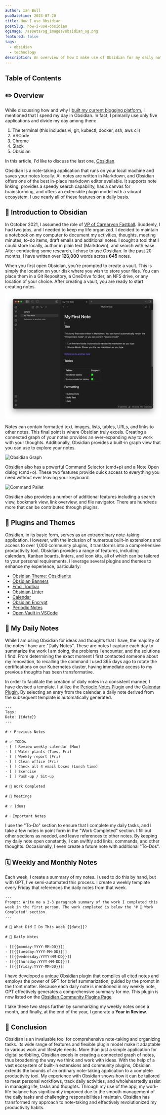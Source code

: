```yaml
---
author: Ian Bull
pubDatetime: 2023-07-20
title: How I use Obsidian
postSlug: how-i-use-obsidian
ogImage: /assets/og_images/obsidian_og.png
featured: false
tags:
  - obsidian
  - technology
description: An overview of how I make use of Obsidian for my daily notes.
---
```


## Table of Contents

## ✏️ Overview

While discussing how and why I [built my current blogging platform](/blog/2023/astro-blog/Astro%20Blog), I mentioned that I spend my day in Obsidian. In fact, I primarily use only five applications and divide my day among them:

1. The terminal (this includes vi, git, kubectl, docker, ssh, aws cli)
2. VSCode
3. Chrome
4. Slack
5. Obsidian

In this article, I'd like to discuss the last one, [Obsidian](https://obsidian.md/).

Obsidian is a note-taking application that runs on your local machine and saves your notes locally. All notes are written in Markdown, and Obsidian offers one of the best in-place markdown editor available. It supports note linking, provides a speedy search capability, has a canvas for brainstorming, and offers an extensible plugin model with a vibrant ecosystem. I use nearly all of these features on a daily basis.

## 🚀 Introduction to Obsidian

In October 2021, I assumed the role of [VP of Carnarvon Fastball](https://carnarvon.ca). Suddenly, I had two jobs, and I needed to keep my life organized. I decided to maintain a notebook on my computer to document my activities, thoughts, meeting minutes, to-do items, draft emails and additional notes. I sought a tool that I could store locally, author in plain text (Markdown), and search with ease. After conducting some research, I chose to use Obsidian. In the past 20 months, I have written over **126,000** words across **645** notes.

When you first open Obsidian, you're prompted to create a vault. This is simply the location on your disk where you wish to store your files. You can place them in a Git Repository, a OneDrive folder, an NFS drive, or any location of your choice. After creating a vault, you are ready to start creating notes.

![Getting Started](./obsidian-started.png)

Notes can contain formatted text, images, lists, tables, URLs, and links to other notes. This final point is where Obsidian truly excels. Creating a connected graph of your notes provides an ever-expanding way to work with your thoughts. Additionally, Obsidian provides a built-in graph view that you can use to explore your notes.

![Obsidian Graph](/assets/graph.gif)

Obsidian also has a powerful Command Selector (cmd+p) and a Note Open dialog (cmd+o). These two features provide quick access to everything you need without ever leaving your keyboard.

![Command Pallet](/assets/command_pallet.gif)

Obsidian also provides a number of additional features including a search view, bookmark view, link overview, and file navigator. There are hundreds more that can be contributed through plugins.

## 🎨 Plugins and Themes

Obsidian, in its basic form, serves as an extraordinary note-taking application. However, with the inclusion of numerous built-in extensions and access to over 1,000 community plugins, it transforms into a comprehensive productivity tool. Obsidian provides a range of features, including calendars, Kanban boards, linters, and icon kits, all of which can be tailored to your personal requirements. I leverage several plugins and themes to enhance my experience, particularly:

- [Obsidian Theme: Obsidianite](https://github.com/bennyxguo/Obsidian-Obsidianite)
- [Obsidian Banners](https://github.com/noatpad/obsidian-banners)
- [Emoi Toolbar](https://github.com/oliveryh/obsidian-emoji-toolbar)
- [Obsidian Linter](https://github.com/platers/obsidian-linter)
- [Calendar](https://github.com/liamcain/obsidian-calendar-plugin)
- [Obsidian Encrypt](https://github.com/meld-cp/obsidian-encrypt)
- [Periodic Notes](https://github.com/liamcain/obsidian-periodic-notes)
- [Open Vault in VSCode](https://github.com/NomarCub/obsidian-open-vscode)

## 📆 My Daily Notes

While I am using Obsidian for ideas and thoughts that I have, the majority of the notes I have are "Daily Notes". These are notes I capture each day to summarize the work I am doing, the problems I encounter, and the solutions I find. From determining the exact moment I first contacted someone about my renovation, to recalling the command I used 365 days ago to rotate the certifications on our Kubernetes cluster, having immediate access to my previous thoughts has been transformative.

In order to facilitate the creation of daily notes in a consistent manner, I have devised a template. I utilize the [Periodic Notes Plugin](https://github.com/liamcain/obsidian-periodic-notes) and the [Calendar Plugin](https://github.com/liamcain/obsidian-calendar-plugin). By selecting an entry from the calendar, a daily note derived from the subsequent template is automatically generated.

```
---
Tags:
Date: {{date}}
---

# ⚡ Previous Notes

# ✅ TODOs
- [ ] Review weekly calendar (Mon)
- [ ] Water plants (Tues, Fri)
- [ ] Weekly report (Fri)
- [ ] Clean office (Fri)
- [ ] Check all 4 email boxes (Lunch time)
- [ ] Exercise
- [ ] Push-up / Sit-up

# 🚀 Work Completed

# 📅 Meetings

# 💡 Ideas

# ℹ️ Important Notes

```

I use the "To-Do" section to ensure that I complete my daily tasks, and I take a few notes in point form in the "Work Completed" section. I fill out other sections as needed, and leave references to other notes. By keeping my daily note open constantly, I can swiftly add links, commands, and other thoughts. Occasionally, I even create a future note with additional "To-Dos".

## 🗓️ Weekly and Monthly Notes

Each week, I create a summary of my notes. I used to do this by hand, but with GPT, I've semi-automated this process. I create a weekly template every Friday that references the daily notes from that week.

```
---
Prompt: Write me a 2-3 paragraph summary of the work I completed this week in the first person. The work completed is below the '# 🚀 Work Completed' section.
---

# 🚀 What Did I Do This Week {{date}}?

# 📅 Daily Notes

- [[{{monday:YYYY-MM-DD}}]]
- [[{{tuesday:YYYY-MM-DD}}]]
- [[{{wednesday:YYYY-MM-DD}}]]
- [[{{thursday:YYYY-MM-DD}}]]
- [[{{friday:YYYY-MM-DD}}]]

```

I have developed a unique [Obsidian plugin](https://github.com/irbull/obsidian-ai-summary/) that compiles all cited notes and employs the power of GPT for brief summarization, guided by the prompt in the front matter. Because each daily note is mentioned in my weekly note, GPT effectively generates a comprehensive summary for me. This plugin is now listed on the [Obsidian Community Plugins Page](https://obsidian.md/plugins)

I take these two steps further by summarizing my weekly notes once a month, and finally, at the end of the year, I generate a **Year in Review**.

## 📄 Conclusion

Obsidian is an invaluable tool for comprehensive note-taking and organizing tasks. Its wide range of features and flexible plugin model make it adaptable to various work and lifestyle needs. More than just a simple application for digital scribbling, Obsidian excels in creating a connected graph of notes, thus broadening the way we think and work with ideas. With the help of a vast ecosystem of built-in extensions and community plugins, Obsidian extends the bounds of an ordinary note-taking application to a complete productivity tool. My experience with Obsidian shows how it can be tailored to meet personal workflows, track daily activities, and wholeheartedly assist in managing life, tasks and thoughts. Through my use of the app, my work-life balance has significantly improved due to the smooth management of the daily tasks and challenging responsibilities I maintain. Obsidian has transformed my approach to note-taking and effectively revolutionized my productivity habits.
